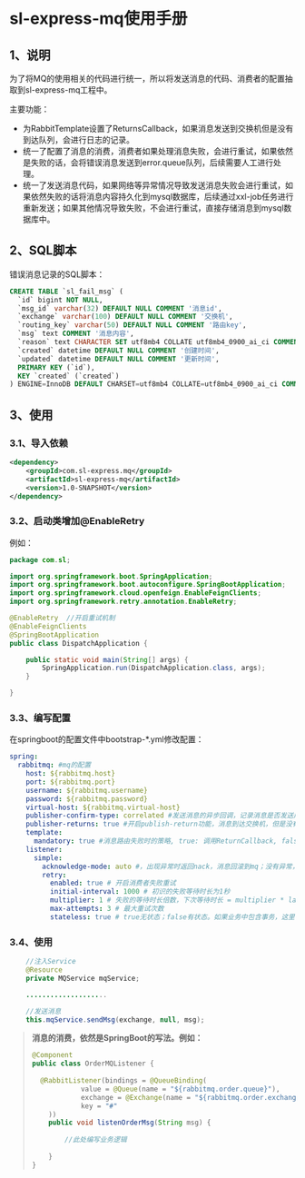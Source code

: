 # sl-express-mq使用手册

## 1、说明

为了将MQ的使用相关的代码进行统一，所以将发送消息的代码、消费者的配置抽取到sl-express-mq工程中。

主要功能：

- 为RabbitTemplate设置了ReturnsCallback，如果消息发送到交换机但是没有到达队列，会进行日志的记录。
- 统一了配置了消息的消费，消费者如果处理消息失败，会进行重试，如果依然是失败的话，会将错误消息发送到error.queue队列，后续需要人工进行处理。
- 统一了发送消息代码，如果网络等异常情况导致发送消息失败会进行重试，如果依然失败的话将消息内容持久化到mysql数据库，后续通过xxl-job任务进行重新发送；如果其他情况导致失败，不会进行重试，直接存储消息到mysql数据库中。

## 2、SQL脚本

错误消息记录的SQL脚本：

~~~sql
CREATE TABLE `sl_fail_msg` (
  `id` bigint NOT NULL,
  `msg_id` varchar(32) DEFAULT NULL COMMENT '消息id',
  `exchange` varchar(100) DEFAULT NULL COMMENT '交换机',
  `routing_key` varchar(50) DEFAULT NULL COMMENT '路由key',
  `msg` text COMMENT '消息内容',
  `reason` text CHARACTER SET utf8mb4 COLLATE utf8mb4_0900_ai_ci COMMENT '失败原因',
  `created` datetime DEFAULT NULL COMMENT '创建时间',
  `updated` datetime DEFAULT NULL COMMENT '更新时间',
  PRIMARY KEY (`id`),
  KEY `created` (`created`)
) ENGINE=InnoDB DEFAULT CHARSET=utf8mb4 COLLATE=utf8mb4_0900_ai_ci COMMENT='失败消息记录表';
~~~

## 3、使用

### 3.1、导入依赖

~~~xml
<dependency>
    <groupId>com.sl-express.mq</groupId>
    <artifactId>sl-express-mq</artifactId>
    <version>1.0-SNAPSHOT</version>
</dependency>
~~~

### 3.2、启动类增加@EnableRetry

例如：

~~~java
package com.sl;

import org.springframework.boot.SpringApplication;
import org.springframework.boot.autoconfigure.SpringBootApplication;
import org.springframework.cloud.openfeign.EnableFeignClients;
import org.springframework.retry.annotation.EnableRetry;

@EnableRetry  //开启重试机制
@EnableFeignClients
@SpringBootApplication
public class DispatchApplication {

    public static void main(String[] args) {
        SpringApplication.run(DispatchApplication.class, args);
    }

}

~~~

### 3.3、编写配置

在springboot的配置文件中bootstrap-*.yml修改配置：

~~~yaml
spring:
  rabbitmq: #mq的配置
    host: ${rabbitmq.host}
    port: ${rabbitmq.port}
    username: ${rabbitmq.username}
    password: ${rabbitmq.password}
    virtual-host: ${rabbitmq.virtual-host}
    publisher-confirm-type: correlated #发送消息的异步回调，记录消息是否发送成功
    publisher-returns: true #开启publish-return功能，消息到达交换机，但是没有到达对列表
    template:
      mandatory: true #消息路由失败时的策略, true: 调用ReturnCallback, false：丢弃消息
    listener:
      simple:
        acknowledge-mode: auto #，出现异常时返回nack，消息回滚到mq；没有异常，返回ack
        retry:
          enabled: true # 开启消费者失败重试
          initial-interval: 1000 # 初识的失败等待时长为1秒
          multiplier: 1 # 失败的等待时长倍数，下次等待时长 = multiplier * last-interval
          max-attempts: 3 # 最大重试次数
          stateless: true # true无状态；false有状态。如果业务中包含事务，这里改为false
~~~

### 3.4、使用

~~~java
	//注入Service
    @Resource
    private MQService mqService;

	....................

    //发送消息
    this.mqService.sendMsg(exchange, null, msg);
~~~

> **消息的消费，依然是SpringBoot的写法。例如：**
>
> ~~~java
> @Component
> public class OrderMQListener {
>     
> 	@RabbitListener(bindings = @QueueBinding(
>             value = @Queue(name = "${rabbitmq.order.queue}"),
>             exchange = @Exchange(name = "${rabbitmq.order.exchange}", type = ExchangeTypes.TOPIC),
>             key = "#"
>     ))
>     public void listenOrderMsg(String msg) {
>      
>         //此处编写业务逻辑
>     
>     }
> }
> ~~~